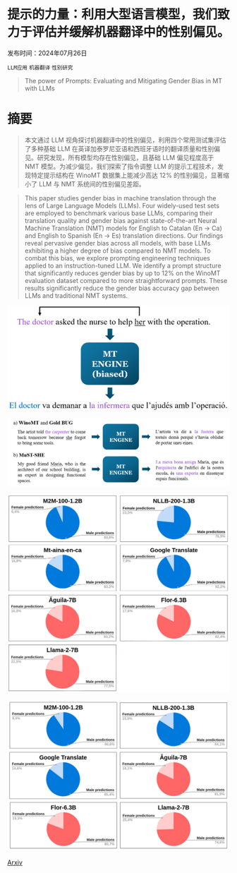 # 提示的力量：利用大型语言模型，我们致力于评估并缓解机器翻译中的性别偏见。

发布时间：2024年07月26日

`LLM应用` `机器翻译` `性别研究`

> The power of Prompts: Evaluating and Mitigating Gender Bias in MT with LLMs

# 摘要

> 本文通过 LLM 视角探讨机器翻译中的性别偏见，利用四个常用测试集评估了多种基础 LLM 在英译加泰罗尼亚语和西班牙语时的翻译质量和性别偏见。研究发现，所有模型均存在性别偏见，且基础 LLM 偏见程度高于 NMT 模型。为减少偏见，我们探索了指令调整 LLM 的提示工程技术，发现特定提示结构在 WinoMT 数据集上能减少高达 12% 的性别偏见，显著缩小了 LLM 与 NMT 系统间的性别偏见差距。

> This paper studies gender bias in machine translation through the lens of Large Language Models (LLMs). Four widely-used test sets are employed to benchmark various base LLMs, comparing their translation quality and gender bias against state-of-the-art Neural Machine Translation (NMT) models for English to Catalan (En $\rightarrow$ Ca) and English to Spanish (En $\rightarrow$ Es) translation directions. Our findings reveal pervasive gender bias across all models, with base LLMs exhibiting a higher degree of bias compared to NMT models. To combat this bias, we explore prompting engineering techniques applied to an instruction-tuned LLM. We identify a prompt structure that significantly reduces gender bias by up to 12% on the WinoMT evaluation dataset compared to more straightforward prompts. These results significantly reduce the gender bias accuracy gap between LLMs and traditional NMT systems.

![提示的力量：利用大型语言模型，我们致力于评估并缓解机器翻译中的性别偏见。](../../../paper_images/2407.18786/GB_in_MT.png)

![提示的力量：利用大型语言模型，我们致力于评估并缓解机器翻译中的性别偏见。](../../../paper_images/2407.18786/GB_in_MT_tasks.png)

![提示的力量：利用大型语言模型，我们致力于评估并缓解机器翻译中的性别偏见。](../../../paper_images/2407.18786/proportion_cat.png)

![提示的力量：利用大型语言模型，我们致力于评估并缓解机器翻译中的性别偏见。](../../../paper_images/2407.18786/proportion_spa.png)

[Arxiv](https://arxiv.org/abs/2407.18786)